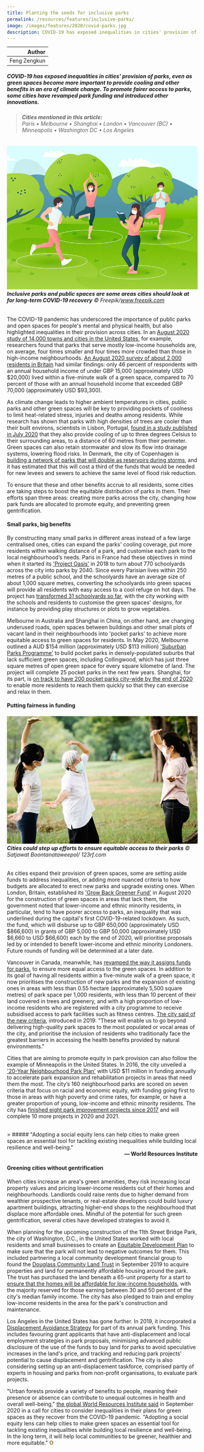 ```yaml
---
title: Planting the seeds for inclusive parks
permalink: /resources/features/inclusive-parks/
image: /images/features/2020/covid-parks.jpg
description: COVID-19 has exposed inequalities in cities' provision of parks, even as green spaces become more important to provide cooling and other benefits in an era of climate change. To promote fairer access to parks, some cities have revamped park funding and introduced other innovations.
---
```


| Author |
|---:|
| Feng Zengkun |

##### COVID-19 has exposed inequalities in cities' provision of parks, even as green spaces become more important to provide cooling and other benefits in an era of climate change. To promote fairer access to parks, some cities have revamped park funding and introduced other innovations.

> ###### **Cities mentioned in this article:** <br> Paris • Melbourne • Shanghai • London • Vancouver (BC) • Minneapolis • Washington DC • Los Angeles

###### ![Inclusive parks and public spaces are some areas cities should look at for long-term COVID-19 recovery](/images/features/2020/covid-parks.jpg/)**Inclusive parks and public spaces are some areas cities should look at for long-term COVID-19 recovery** © Freepik/www.freepik.com

The COVID-19 pandemic has underscored the importance of public parks and open spaces for people's mental and physical health, but also highlighted inequalities in their provision across cities. In an [August 2020 study of 14,000 towns and cities in the United States](https://www.theguardian.com/us-news/2020/aug/05/us-parks-minority-neighborhoods-smaller-more-crowded), for example, researchers found that parks that serve mostly low-income households are, on average, four times smaller and four times more crowded than those in high-income neighbourhoods. [An August 2020 survey of about 2,000 residents in Britain](https://www.ramblers.org.uk/news/latest-news/2020/september/the-grass-isnt-greener-for-everyone.aspx) had similar findings: only 46 percent of respondents with an annual household income of under GBP 15,000 (approximately USD $20,000) lived within a five-minute walk of a green space, compared to 70 percent of those with an annual household income that exceeded GBP 70,000 (approximately USD $93,300).

As climate change leads to higher ambient temperatures in cities, public parks and other green spaces will be key to providing pockets of coolness to limit heat-related stress, injuries and deaths among residents. While research has shown that parks with high densities of trees are cooler than their built environs, scientists in Lisbon, Portugal, [found in a study published in July 2020](https://www.sciencedirect.com/science/article/abs/pii/S0048969720316958) that they also provide cooling of up to three degrees Celsius to their surrounding areas, to a distance of 60 metres from their perimeter. Green spaces can also retain stormwater and slow its flow into drainage systems, lowering flood risks. In Denmark, the city of Copenhagen is [building a network of parks that will double as reservoirs during storms](https://www.politico.eu/article/copenhagen-warming-climate-flooding/), and it has estimated that this will cost a third of the funds that would be needed for new levees and sewers to achieve the same level of flood risk reduction.

To ensure that these and other benefits accrue to all residents, some cities are taking steps to boost the equitable distribution of parks in them. Their efforts span three areas: creating more parks across the city, changing how park funds are allocated to promote equity, and preventing green gentrification. 

#### **Small parks, big benefits**

By constructing many small parks in different areas instead of a few large centralised ones, cities can expand the parks' cooling coverage, put more residents within walking distance of a park, and customise each park to the local neighbourhood’s needs. Paris in France had these objectives in mind when it started its ['Project Oasis'](https://citymonitor.ai/community/how-paris-plans-to-protect-its-residents-from-rising-heat) in 2018 to turn about 770 schoolyards across the city into parks by 2040. Since every Parisian lives within 250 metres of a public school, and the schoolyards have an average size of about 1,000 square metres, converting the schoolyards into green spaces will provide all residents with easy access to a cool refuge on hot days. The project has [transformed 31 schoolyards so far](https://www.uia-initiative.eu/en/news/paris-creating-oasis-heart-its-neighborhoods-and-why-more-cities-should-follow), with the city working with the schools and residents to customise the green spaces' designs, for instance by providing play structures or plots to grow vegetables. 

Melbourne in Australia and Shanghai in China, on other hand, are changing underused roads, open spaces between buildings and other small plots of vacant land in their neighbourhoods into 'pocket parks' to achieve more equitable access to green spaces for residents. In May 2020, Melbourne outlined a AUD $154 million (approximately USD $113 million) ['Suburban Parks Programme'](https://www.environment.vic.gov.au/suburban-parks/creating-new-parkland-across-victoria) to build pocket parks in densely-populated suburbs that lack sufficient green spaces, including Collingwood, which has just three square metres of open green space for every square kilometre of land. The project will complete 25 pocket parks in the next few years. Shanghai, for its part, is [on track to have 200 pocket parks city-wide by the end of 2020](https://www.shine.cn/news/in-focus/2009156080/) to enable more residents to reach them quickly so that they can exercise and relax in them.

#### **Putting fairness in funding**

###### ![ities could step up efforts to ensure equitable access to their parks.](/images/features/2020/covid-equitable-park.jpg/)**Cities could step up efforts to ensure equitable access to their parks** © Satjawat Boontanataweepol/ 123rf.com

As cities expand their provision of green spaces, some are setting aside funds to address inequalities, or adding more nuanced criteria to how budgets are allocated to erect new parks and upgrade existing ones. When London, Britain, established its ['Grow Back Greener Fund'](https://www.london.gov.uk/sites/default/files/grow_back_greener_fund_grants_guide.pdf) in August 2020 for the construction of green spaces in areas that lack them, the government noted that lower-income and ethnic minority residents, in particular, tend to have poorer access to parks, an inequality that was underlined during the capital's first COVID-19-related lockdown. As such, the fund, which will disburse up to GBP 650,000 (approximately USD $866,600) in grants of GBP 5,000 to GBP 50,000 (approximately USD $6,660 to USD $66,600) each by the end of 2020, will prioritise proposals led by or intended to benefit lower-income and ethnic minority Londoners. Future rounds of funding will be determined at a later date.

Vancouver in Canada, meanwhile, has [revamped the way it assigns funds for parks](https://vancouver.ca/files/cov/vanplay-strategic-bold-moves-report.pdf), to ensure more equal access to the green spaces. In addition to its goal of having all residents within a five-minute walk of a green space, it now prioritises the construction of new parks and the expansion of existing ones in areas with less than 0.55 hectare (approximately 5,500 square metres) of park space per 1,000 residents, with less than 10 percent of their land covered in trees and greenery, and with a high proportion of low-income residents who are registered with a city programme to receive subsidised access to park facilities such as fitness centres. [The city said of the new criteria](https://planh.ca/success-stories/vanplay-planning-equity-vancouvers-parks-and-recreation-services), introduced in 2019: "These will enable us to go beyond delivering high-quality park spaces to the most populated or vocal areas of the city, and prioritise the inclusion of residents who traditionally face the greatest barriers in accessing the health benefits provided by natural environments."

Cities that are aiming to promote equity in park provision can also follow the example of Minneapolis in the United States. In 2016, the city unveiled a ['20-Year Neighbourhood Park Plan'](https://www.minneapolisparks.org/about_us/budget__financial/20-year_neighborhood_park_plan/) with USD $11 million in funding annually to accelerate park expansion and rehabilitation projects in areas that need them the most. The city’s 160 neighbourhood parks are scored on seven criteria that focus on racial and economic equity, with funding going first to those in areas with high poverty and crime rates, for example, or have a greater proportion of young, low-income and ethnic minority residents. The city has [finished eight park improvement projects since 2017](https://www.minneapolisparks.org/news/2020/07/23/20-year-neighborhood-park-plan-npp20-update-capital-investments/) and will complete 10 more projects in 2020 and 2021.

<br>
> ##### "Adopting a social equity lens can help cities to make green spaces an essential tool for tackling existing inequalities while building local resilience and well-being."

<div align="right"><b>— World Resources Institute</b></div>

#### **Greening cities without gentrification**

When cities increase an area's green amenities, they risk increasing local property values and pricing lower-income residents out of their homes and neighbourhoods. Landlords could raise rents due to higher demand from wealthier prospective tenants, or real-estate developers could build luxury apartment buildings, attracting higher-end shops to the neighbourhood that displace more affordable ones. Mindful of the potential for such green gentrification, several cities have developed strategies to avoid it. 

When planning for the upcoming construction of the 11th Street Bridge Park, the city of Washington, D.C., in the United States worked with local residents and small businesses to create an [Equitable Development Plan](https://bbardc.org/wp-content/uploads/2018/10/Equitable-Development-Plan_09.04.18.pdf) to make sure that the park will not lead to negative outcomes for them. This included partnering a local community development financial group to found the [Douglass Community Land Trust](http://douglassclt.org/#Mission) in September 2019 to acquire properties and land for permanently affordable housing around the park. The trust has purchased the land beneath a 65-unit property for a start to [ensure that the homes will be affordable for low-income households](https://www.prnewswire.com/news-releases/dhcd-financing-to-preserve-65-affordable-housing-units-in-ward-8-301153594.html), with the majority reserved for those earning between 30 and 50 percent of the city's median family income. The city has also pledged to train and employ low-income residents in the area for the park's construction and maintenance.

Los Angeles in the United States has gone further. In 2019, it incorporated a [Displacement Avoidance Strategy](https://rposd.lacounty.gov/wp-content/uploads/2020/01/Measure-A-GAM__2019.06.12.pdf) for part of its annual park funding. This includes favouring grant applicants that have anti-displacement and local employment strategies in park proposals, minimising advanced public disclosure of the use of the funds to buy land for parks to avoid speculative increases in the land's price, and tracking and reducing park projects' potential to cause displacement and gentrification. The city is also considering setting up an anti-displacement taskforce, comprised partly of experts in housing and parks from non-profit organisations, to evaluate park projects. 

"Urban forests provide a variety of benefits to people, meaning their presence or absence can contribute to unequal outcomes in health and overall well-being," [the global World Resources Institute said](https://www.wri.org/blog/2020/09/green-space-social-equity-cities) in September 2020 in a call for cities to consider inequalities in their plans for green spaces as they recover from the COVID-19 pandemic. "Adopting a social equity lens can help cities to make green spaces an essential tool for tackling existing inequalities while building local resilience and well-being. In the long term, it will help local communities to be greener, healthier and more equitable." **<font color="#967942">O</font>**
